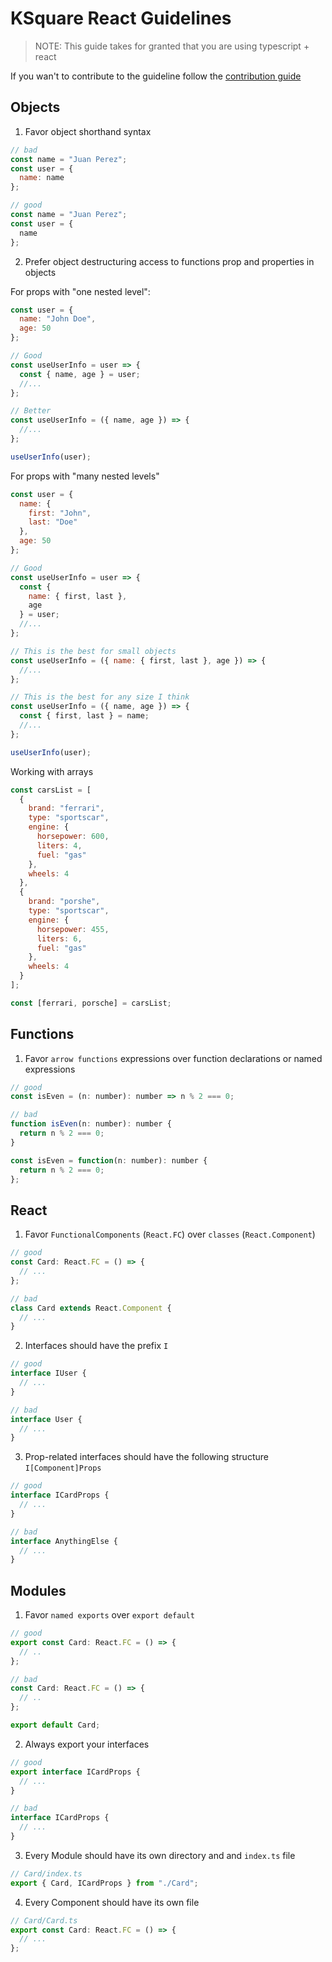 # KSquare React Guidelines

> NOTE: This guide takes for granted that you are using typescript + react

If you wan't to contribute to the guideline follow the [contribution guide](https://github.com/ksquarelabsmx/react-guidelines/blob/master/CONTRIBUTING.md)

## Objects

1. Favor object shorthand syntax

```js
// bad
const name = "Juan Perez";
const user = {
  name: name
};

// good
const name = "Juan Perez";
const user = {
  name
};
```

2. Prefer object destructuring access to functions prop and properties in objects

For props with "one nested level":

```js
const user = {
  name: "John Doe",
  age: 50
};

// Good
const useUserInfo = user => {
  const { name, age } = user;
  //...
};

// Better
const useUserInfo = ({ name, age }) => {
  //...
};

useUserInfo(user);
```

For props with "many nested levels"

```js
const user = {
  name: {
    first: "John",
    last: "Doe"
  },
  age: 50
};

// Good
const useUserInfo = user => {
  const {
    name: { first, last },
    age
  } = user;
  //...
};

// This is the best for small objects
const useUserInfo = ({ name: { first, last }, age }) => {
  //...
};

// This is the best for any size I think
const useUserInfo = ({ name, age }) => {
  const { first, last } = name;
  //...
};

useUserInfo(user);
```

Working with arrays

```js
const carsList = [
  {
    brand: "ferrari",
    type: "sportscar",
    engine: {
      horsepower: 600,
      liters: 4,
      fuel: "gas"
    },
    wheels: 4
  },
  {
    brand: "porshe",
    type: "sportscar",
    engine: {
      horsepower: 455,
      liters: 6,
      fuel: "gas"
    },
    wheels: 4
  }
];

const [ferrari, porsche] = carsList;
```

## Functions

1. Favor `arrow functions` expressions over function declarations or named expressions

```js
// good
const isEven = (n: number): number => n % 2 === 0;

// bad
function isEven(n: number): number {
  return n % 2 === 0;
}

const isEven = function(n: number): number {
  return n % 2 === 0;
};
```

## React

1. Favor `FunctionalComponents` (`React.FC`) over `classes` (`React.Component`)

```js
// good
const Card: React.FC = () => {
  // ...
};

// bad
class Card extends React.Component {
  // ...
}
```

2. Interfaces should have the prefix `I`

```js
// good
interface IUser {
  // ...
}

// bad
interface User {
  // ...
}
```

3. Prop-related interfaces should have the following structure `I[Component]Props`

```js
// good
interface ICardProps {
  // ...
}

// bad
interface AnythingElse {
  // ...
}
```

## Modules

1. Favor `named exports` over `export default`

```js
// good
export const Card: React.FC = () => {
  // ..
};

// bad
const Card: React.FC = () => {
  // ..
};

export default Card;
```

2. Always export your interfaces

```js
// good
export interface ICardProps {
  // ...
}

// bad
interface ICardProps {
  // ...
}
```

3. Every Module should have its own directory and and `index.ts` file

```js
// Card/index.ts
export { Card, ICardProps } from "./Card";
```

4. Every Component should have its own file

```js
// Card/Card.ts
export const Card: React.FC = () => {
  // ...
};
```
